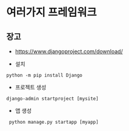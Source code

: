# 여러가지 프레임워크

## 장고
- https://www.djangoproject.com/download/

- 설치
```shell
python -m pip install Django
```

- 프로젝트 생성
```
django-admin startproject [mysite]
```

- 앱 생성
```
 python manage.py startapp [myapp]
```